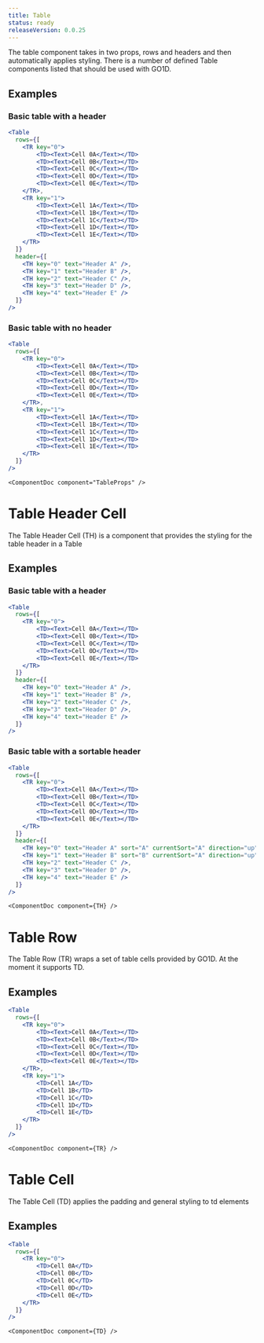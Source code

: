 ```yaml
---
title: Table
status: ready
releaseVersion: 0.0.25
---
```


The table component takes in two props, rows and headers and then automatically applies styling. There is a number of defined Table components listed that should be used with GO1D.

## Examples

### Basic table with a header

```.jsx
<Table
  rows={[
    <TR key="0">
        <TD><Text>Cell 0A</Text></TD>
        <TD><Text>Cell 0B</Text></TD>
        <TD><Text>Cell 0C</Text></TD>
        <TD><Text>Cell 0D</Text></TD>
        <TD><Text>Cell 0E</Text></TD>
    </TR>,
    <TR key="1">
        <TD><Text>Cell 1A</Text></TD>
        <TD><Text>Cell 1B</Text></TD>
        <TD><Text>Cell 1C</Text></TD>
        <TD><Text>Cell 1D</Text></TD>
        <TD><Text>Cell 1E</Text></TD>
    </TR>
  ]}
  header={[
    <TH key="0" text="Header A" />,
    <TH key="1" text="Header B" />,
    <TH key="2" text="Header C" />,
    <TH key="3" text="Header D" />,
    <TH key="4" text="Header E" />
  ]}
/>
```

### Basic table with no header

```.jsx
<Table
  rows={[
    <TR key="0">
        <TD><Text>Cell 0A</Text></TD>
        <TD><Text>Cell 0B</Text></TD>
        <TD><Text>Cell 0C</Text></TD>
        <TD><Text>Cell 0D</Text></TD>
        <TD><Text>Cell 0E</Text></TD>
    </TR>,
    <TR key="1">
        <TD><Text>Cell 1A</Text></TD>
        <TD><Text>Cell 1B</Text></TD>
        <TD><Text>Cell 1C</Text></TD>
        <TD><Text>Cell 1D</Text></TD>
        <TD><Text>Cell 1E</Text></TD>
    </TR>
  ]}
/>
```

```!jsx
<ComponentDoc component="TableProps" />
```

# Table Header Cell

The Table Header Cell (TH) is a component that provides the styling for the table header in a Table
## Examples

### Basic table with a header

```.jsx
<Table
  rows={[
    <TR key="0">
        <TD><Text>Cell 0A</Text></TD>
        <TD><Text>Cell 0B</Text></TD>
        <TD><Text>Cell 0C</Text></TD>
        <TD><Text>Cell 0D</Text></TD>
        <TD><Text>Cell 0E</Text></TD>
    </TR>
  ]}
  header={[
    <TH key="0" text="Header A" />,
    <TH key="1" text="Header B" />,
    <TH key="2" text="Header C" />,
    <TH key="3" text="Header D" />,
    <TH key="4" text="Header E" />
  ]}
/>
```

### Basic table with a sortable header

```.jsx
<Table
  rows={[
    <TR key="0">
        <TD><Text>Cell 0A</Text></TD>
        <TD><Text>Cell 0B</Text></TD>
        <TD><Text>Cell 0C</Text></TD>
        <TD><Text>Cell 0D</Text></TD>
        <TD><Text>Cell 0E</Text></TD>
    </TR>
  ]}
  header={[
    <TH key="0" text="Header A" sort="A" currentSort="A" direction="up"/>,
    <TH key="1" text="Header B" sort="B" currentSort="A" direction="up"/>,
    <TH key="2" text="Header C" />,
    <TH key="3" text="Header D" />,
    <TH key="4" text="Header E" />
  ]}
/>
```

```!jsx
<ComponentDoc component={TH} />
```

# Table Row

The Table Row (TR) wraps a set of table cells provided by GO1D. At the moment it supports TD.

## Examples

```.jsx
<Table
  rows={[
    <TR key="0">
        <TD><Text>Cell 0A</Text></TD>
        <TD><Text>Cell 0B</Text></TD>
        <TD><Text>Cell 0C</Text></TD>
        <TD><Text>Cell 0D</Text></TD>
        <TD><Text>Cell 0E</Text></TD>
    </TR>,
    <TR key="1">
        <TD>Cell 1A</TD>
        <TD>Cell 1B</TD>
        <TD>Cell 1C</TD>
        <TD>Cell 1D</TD>
        <TD>Cell 1E</TD>
    </TR>
  ]}
/>
```

```!jsx
<ComponentDoc component={TR} />
```

# Table Cell

The Table Cell (TD) applies the padding and general styling to td elements

## Examples

```.jsx
<Table
  rows={[
    <TR key="0">
        <TD>Cell 0A</TD>
        <TD>Cell 0B</TD>
        <TD>Cell 0C</TD>
        <TD>Cell 0D</TD>
        <TD>Cell 0E</TD>
    </TR>
  ]}
/>
```

```!jsx
<ComponentDoc component={TD} />
```